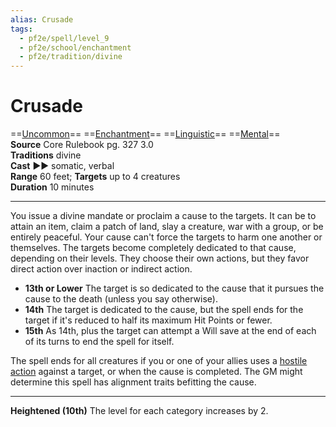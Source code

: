 ```yaml
---
alias: Crusade
tags:
  - pf2e/spell/level_9
  - pf2e/school/enchantment
  - pf2e/tradition/divine
---
```


# Crusade

==[Uncommon](../../../Traits/Uncommon.md)== ==[Enchantment](../../../Traits/Enchantment.md)== ==[Linguistic](../../../Traits/Linguistic.md)== ==[Mental](../../../Traits/Mental.md)==  
__Source__ Core Rulebook pg. 327 3.0  
**Traditions** divine  
**Cast** ►► somatic, verbal  
**Range** 60 feet; **Targets** up to 4 creatures  
**Duration** 10 minutes

---

You issue a divine mandate or proclaim a cause to the targets. It can be to attain an item, claim a patch of land, slay a creature, war with a group, or be entirely peaceful. Your cause can't force the targets to harm one another or themselves. The targets become completely dedicated to that cause, depending on their levels. They choose their own actions, but they favor direct action over inaction or indirect action.

- **13th or Lower** The target is so dedicated to the cause that it pursues the cause to the death (unless you say otherwise).
- **14th** The target is dedicated to the cause, but the spell ends for the target if it's reduced to half its maximum Hit Points or fewer.
- **15th** As 14th, plus the target can attempt a Will save at the end of each of its turns to end the spell for itself.

The spell ends for all creatures if you or one of your allies uses a [hostile action](hostile%20action) against a target, or when the cause is completed. The GM might determine this spell has alignment traits befitting the cause.

<hr>

**Heightened (10th)** The level for each category increases by 2.

